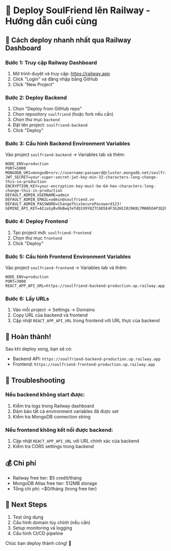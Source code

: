 # 🚀 Deploy SoulFriend lên Railway - Hướng dẫn cuối cùng

## 🎯 Cách deploy nhanh nhất qua Railway Dashboard

### Bước 1: Truy cập Railway Dashboard
1. Mở trình duyệt và truy cập: https://railway.app
2. Click "Login" và đăng nhập bằng GitHub
3. Click "New Project"

### Bước 2: Deploy Backend
1. Chọn "Deploy from GitHub repo"
2. Chọn repository `soulfriend` (hoặc fork nếu cần)
3. Chọn thư mục `backend`
4. Đặt tên project: `soulfriend-backend`
5. Click "Deploy"

### Bước 3: Cấu hình Backend Environment Variables
Vào project `soulfriend-backend` → Variables tab và thêm:

```
NODE_ENV=production
PORT=5000
MONGODB_URI=mongodb+srv://username:password@cluster.mongodb.net/soulfriend
JWT_SECRET=your-super-secret-jwt-key-min-32-characters-long-change-this-in-production
ENCRYPTION_KEY=your-encryption-key-must-be-64-hex-characters-long-change-this-in-production
DEFAULT_ADMIN_USERNAME=admin
DEFAULT_ADMIN_EMAIL=admin@soulfriend.vn
DEFAULT_ADMIN_PASSWORD=ChangeThisSecurePassword123!
GEMINI_API_KEY=AIzaSyBvOkBwq7eTdQ1X9Y8Z7C6D5E4F3G2H1I0J9K8L7M6N5O4P3Q2R1S0T9U8V7W6X5Y4Z3
```

### Bước 4: Deploy Frontend
1. Tạo project mới: `soulfriend-frontend`
2. Chọn thư mục `frontend`
3. Click "Deploy"

### Bước 5: Cấu hình Frontend Environment Variables
Vào project `soulfriend-frontend` → Variables tab và thêm:

```
NODE_ENV=production
PORT=3000
REACT_APP_API_URL=https://soulfriend-backend-production.up.railway.app
```

### Bước 6: Lấy URLs
1. Vào mỗi project → Settings → Domains
2. Copy URL của backend và frontend
3. Cập nhật `REACT_APP_API_URL` trong frontend với URL thực của backend

## 🎉 Hoàn thành!

Sau khi deploy xong, bạn sẽ có:
- Backend API: `https://soulfriend-backend-production.up.railway.app`
- Frontend: `https://soulfriend-frontend-production.up.railway.app`

## 🔧 Troubleshooting

### Nếu backend không start được:
1. Kiểm tra logs trong Railway dashboard
2. Đảm bảo tất cả environment variables đã được set
3. Kiểm tra MongoDB connection string

### Nếu frontend không kết nối được backend:
1. Cập nhật `REACT_APP_API_URL` với URL chính xác của backend
2. Kiểm tra CORS settings trong backend

## 💰 Chi phí
- Railway free tier: $5 credit/tháng
- MongoDB Atlas free tier: 512MB storage
- Tổng chi phí: ~$0/tháng (trong free tier)

## 🚀 Next Steps
1. Test ứng dụng
2. Cấu hình domain tùy chỉnh (nếu cần)
3. Setup monitoring và logging
4. Cấu hình CI/CD pipeline

Chúc bạn deploy thành công! 🎉
